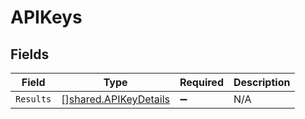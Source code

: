 # APIKeys


## Fields

| Field                                                                 | Type                                                                  | Required                                                              | Description                                                           |
| --------------------------------------------------------------------- | --------------------------------------------------------------------- | --------------------------------------------------------------------- | --------------------------------------------------------------------- |
| `Results`                                                             | [][shared.APIKeyDetails](../../../pkg/models/shared/apikeydetails.md) | :heavy_minus_sign:                                                    | N/A                                                                   |